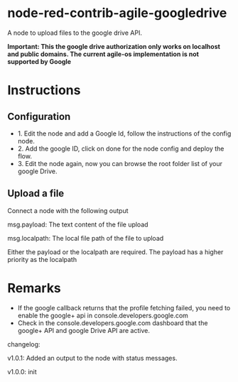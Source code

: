 <!--
# Copyright (C) 2018 Orange.
# All rights reserved. This program and the accompanying materials
# are made available under the terms of the Eclipse Public License 2.0
# which accompanies this distribution, and is available at
# https://www.eclipse.org/legal/epl-2.0/
#
# SPDX-License-Identifier: EPL-2.0
# Contributors:
#     Rombit - initial API and implementation
-->

# node-red-contrib-agile-googledrive

<p>A node to upload files to the google drive API. </p>

<b>Important: This the google drive authorization only works on localhost and public domains. The current agile-os implementation is not supported by Google</b>

<h1>Instructions</h1>
<h2>Configuration</h2>
<ul>
    <li>1. Edit the node and add a Google Id, follow the instructions of the config node.</li>
    <li>2. Add the google ID, click on done for the node config and deploy the flow.</li>
    <li>3. Edit the node again, now you can browse the root folder list of your google Drive.</li>
</ul>
<h2>Upload a file</h2>
<p>Connect a node with the following output</p>
<p>msg.payload: The text content of the file upload</p>
<p>msg.localpath: The local file path of the file to upload</p>
<p>Either the payload or the localpath are required. The payload has a higher priority as the localpath</p>

<h1>Remarks</h1>

<ul>
    <li>If the google callback returns that the profile fetching failed, you need to enable the google+ api in console.developers.google.com</li>
    <li>Check in the console.developers.google.com dashboard that the google+ API and google Drive API are active.</li>
</ul>

changelog:

v1.0.1: Added an output to the node with status messages.

v1.0.0: init